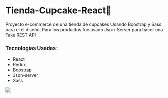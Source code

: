 # Tienda-Cupcake-React🧁

<p>Proyecto e-commerce de una tienda de cupcakes Usando Boostrap y Sass para el el diseño, Para los productos fue usado Json-Server para hacer una Fake REST API</p>


<h3>Tecnologias Usadas:</h3>
<ul>
  <li>React</li>
  <li>Redux</li>
  <li>Boostrap</li>
  <li>Json-server</li>
  <li>Sass</li>
</ul>

<img src="https://i.gyazo.com/1f454b2062e2b8e741ed40407bd33b62.png"/>

